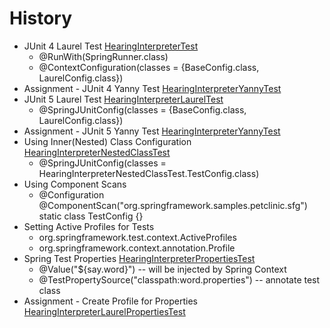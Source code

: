 # History

* JUnit 4 Laurel Test [HearingInterpreterTest](src/test/java/org/springframework/samples/petclinic/sfg/junit4/HearingInterpreterTest.java)
    * @RunWith(SpringRunner.class)
    * @ContextConfiguration(classes = {BaseConfig.class, LaurelConfig.class})
* Assignment - JUnit 4 Yanny Test [HearingInterpreterYannyTest](src/test/java/org/springframework/samples/petclinic/sfg/junit4/HearingInterpreterYannyTest.java)
* JUnit 5 Laurel Test [HearingInterpreterLaurelTest](src/test/java/org/springframework/samples/petclinic/sfg/junit5/HearingInterpreterLaurelTest.java)
    * @SpringJUnitConfig(classes = {BaseConfig.class, LaurelConfig.class})
* Assignment - JUnit 5 Yanny Test [HearingInterpreterYannyTest](src/test/java/org/springframework/samples/petclinic/sfg/junit5/HearingInterpreterYannyTest.java)
* Using Inner(Nested) Class Configuration [HearingInterpreterNestedClassTest](src/test/java/org/springframework/samples/petclinic/sfg/junit5/HearingInterpreterNestedClassTest.java)
    * @SpringJUnitConfig(classes = HearingInterpreterNestedClassTest.TestConfig.class)
* Using Component Scans
    * @Configuration @ComponentScan("org.springframework.samples.petclinic.sfg") static class TestConfig {}
* Setting Active Profiles for Tests
    * org.springframework.test.context.ActiveProfiles
    * org.springframework.context.annotation.Profile
* Spring Test Properties [HearingInterpreterPropertiesTest](src/test/java/org/springframework/samples/petclinic/sfg/junit5/HearingInterpreterPropertiesTest.java)
    * @Value("${say.word}") -- will be injected by Spring Context
    * @TestPropertySource("classpath:word.properties")  -- annotate test class
* Assignment - Create Profile for Properties [HearingInterpreterLaurelPropertiesTest](src/test/java/org/springframework/samples/petclinic/sfg/junit5/HearingInterpreterLaurelPropertiesTest.java)
